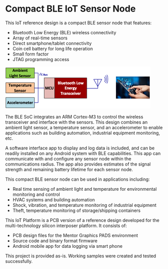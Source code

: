 # Compact BLE IoT Sensor Node
This IoT reference design is a compact BLE sensor node that features:
- Bluetooth Low Energy (BLE) wireless connectivity
- Array of real-time sensors
- Direct smartphone/tablet connectivity
- Coin cell battery for long life operation
- Small form factor
- JTAG programming access

![BLE Sensor Node diagram](IoT_platform.png)

The BLE SoC integrates an ARM Cortex-M3 to
control the wireless transceiver and interface with
the sensors. This design combines an ambient light
sensor, a temperature sensor, and an accelerometer
to enable applications such as building automation,
industrial equipment monitoring, etc.

A software interface app to display and log data is
included, and can be readily installed on any
Android system with BLE capabilities. This app
can communicate with and configure any sensor
node within the communications radius. The app
also provides estimates of the signal strength and
remaining battery lifetime for each sensor node.

This compact BLE sensor node can be used in
applications including:

- Real time sensing of ambient light and temperature for environmental monitoring and control
- HVAC systems and building automation
- Shock, vibration, and temperature monitoring of industrial equipment
- Theft, temperature monitoring of storage/shipping containers

This IoT Platform is a PCB version of a reference design developed for the multi-technology silicon interposer platform. It consists of:
- PCB design files for the Mentor Graphics PADS environment
- Source code and binary format firmware
- Android mobile app for data logging via smart phone

This project is provided as-is. Working samples were created and tested successfully.
